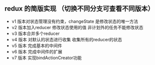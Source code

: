 ## redux 的简版实现 （切换不同分支可查看不同版本）
- v1 版本对状态管理没有约束，changeState 是修改状态的唯一方法
- v2 版本加入reducer 修改状态使用的值 非计划外的任务不能修改状态
- v3 版本合并多个reducer
- v4 版本 对默认的状态进行收集 收集所有的reducer的状态
- v5 版本 完成基本的中间件
- v6 版本 完成中间件的扩展
- v7 版本 实现bindActionCreator功能
